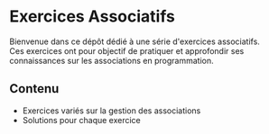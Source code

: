 # Exercices Associatifs

Bienvenue dans ce dépôt dédié à une série d'exercices associatifs.  
Ces exercices ont pour objectif de pratiquer et approfondir ses connaissances sur les associations en programmation.

## Contenu

- Exercices variés sur la gestion des associations
- Solutions pour chaque exercice
